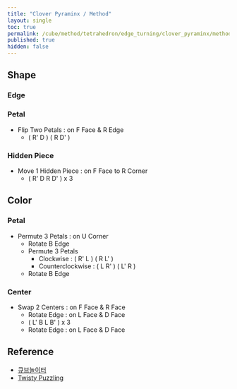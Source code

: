 ```yaml
---
title: "Clover Pyraminx / Method"
layout: single
toc: true
permalink: /cube/method/tetrahedron/edge_turning/clover_pyraminx/method
published: true
hidden: false
---
```


<head>
  <base target="_blank">
</head>



## Shape

### Edge

### Petal

- Flip Two Petals : on F Face & R Edge
  - ( R' D ) ( R D' )

### Hidden Piece

- Move 1 Hidden Piece : on F Face to R Corner
  - ( R' D R D' ) x 3



## Color

### Petal

- Permute 3 Petals : on U Corner
  - Rotate B Edge
  - Permute 3 Petals
    - Clockwise : ( R' L ) ( R L' )
    - Counterclockwise : ( L R' ) ( L' R )
  - Rotate B Edge

### Center

- Swap 2 Centers : on F Face & R Face
  - Rotate Edge : on L Face & D Face
  - ( L' B L B' ) x 3
  - Rotate Edge : on L Face & D Face



## Reference

- [큐브놀이터](https://youtu.be/85_Zb7q5K70)
- [Twisty Puzzling](https://youtu.be/DHszKFPA2Tc)